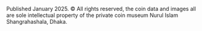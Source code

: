 Published January 2025. ©️ All rights reserved, the coin data and images all are sole intellectual property of the private coin museum Nurul Islam Shangrahashala, Dhaka.
